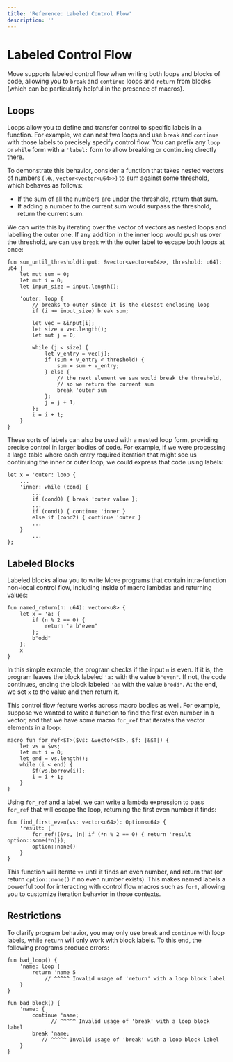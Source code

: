 ```yaml
---
title: 'Reference: Labeled Control Flow'
description: ''
---
```


# Labeled Control Flow

Move supports labeled control flow when writing both loops and blocks of code, allowing you
to `break` and `continue` loops and `return` from blocks (which can be particularly helpful in the
presence of macros).

## Loops

Loops allow you to define and transfer control to specific labels in a function. For example, we can
nest two loops and use `break` and `continue` with those labels to precisely specify control flow.
You can prefix any `loop` or `while` form with a `'label:` form to allow breaking or continuing
directly there.

To demonstrate this behavior, consider a function that takes nested vectors of numbers (i.e.,
`vector<vector<u64>>`) to sum against some threshold, which behaves as follows:

- If the sum of all the numbers are under the threshold, return that sum.
- If adding a number to the current sum would surpass the threshold, return the current sum.

We can write this by iterating over the vector of vectors as nested loops and labelling the outer
one. If any addition in the inner loop would push us over the threshold, we can use `break` with the
outer label to escape both loops at once:

```move
fun sum_until_threshold(input: &vector<vector<u64>>, threshold: u64): u64 {
    let mut sum = 0;
    let mut i = 0;
    let input_size = input.length();

    'outer: loop {
        // breaks to outer since it is the closest enclosing loop
        if (i >= input_size) break sum;

        let vec = &input[i];
        let size = vec.length();
        let mut j = 0;

        while (j < size) {
            let v_entry = vec[j];
            if (sum + v_entry < threshold) {
                sum = sum + v_entry;
            } else {
                // the next element we saw would break the threshold,
                // so we return the current sum
                break 'outer sum
            };
            j = j + 1;
        };
        i = i + 1;
    }
}
```

These sorts of labels can also be used with a nested loop form, providing precise control in larger
bodies of code. For example, if we were processing a large table where each entry required iteration
that might see us continuing the inner or outer loop, we could express that code using labels:

```move
let x = 'outer: loop {
    ...
    'inner: while (cond) {
        ...
        if (cond0) { break 'outer value };
        ...
        if (cond1) { continue 'inner }
        else if (cond2) { continue 'outer }
        ...
    }
        ...
};
```

## Labeled Blocks

Labeled blocks allow you to write Move programs that contain intra-function non-local control flow,
including inside of macro lambdas and returning values:

```move
fun named_return(n: u64): vector<u8> {
    let x = 'a: {
        if (n % 2 == 0) {
            return 'a b"even"
        };
        b"odd"
    };
    x
}
```

In this simple example, the program checks if the input `n` is even. If it is, the program leaves
the block labeled `'a:` with the value `b"even"`. If not, the code continues, ending the block
labeled `'a:` with the value `b"odd"`. At the end, we set `x` to the value and then return it.

This control flow feature works across macro bodies as well. For example, suppose we wanted to write
a function to find the first even number in a vector, and that we have some macro `for_ref` that
iterates the vector elements in a loop:

```move
macro fun for_ref<$T>($vs: &vector<$T>, $f: |&$T|) {
    let vs = $vs;
    let mut i = 0;
    let end = vs.length();
    while (i < end) {
        $f(vs.borrow(i));
        i = i + 1;
    }
}
```

Using `for_ref` and a label, we can write a lambda expression to pass `for_ref` that will escape the
loop, returning the first even number it finds:

```move
fun find_first_even(vs: vector<u64>): Option<u64> {
    'result: {
        for_ref!(&vs, |n| if (*n % 2 == 0) { return 'result option::some(*n)});
        option::none()
    }
}
```

This function will iterate `vs` until it finds an even number, and return that (or return
`option::none()` if no even number exists). This makes named labels a powerful tool for interacting
with control flow macros such as `for!`, allowing you to customize iteration behavior in those
contexts.

## Restrictions

To clarify program behavior, you may only use `break` and `continue` with loop labels, while
`return` will only work with block labels. To this end, the following programs produce errors:

```move
fun bad_loop() {
    'name: loop {
        return 'name 5
            // ^^^^^ Invalid usage of 'return' with a loop block label
    }
}

fun bad_block() {
    'name: {
        continue 'name;
              // ^^^^^ Invalid usage of 'break' with a loop block label
        break 'name;
           // ^^^^^ Invalid usage of 'break' with a loop block label
    }
}
```
